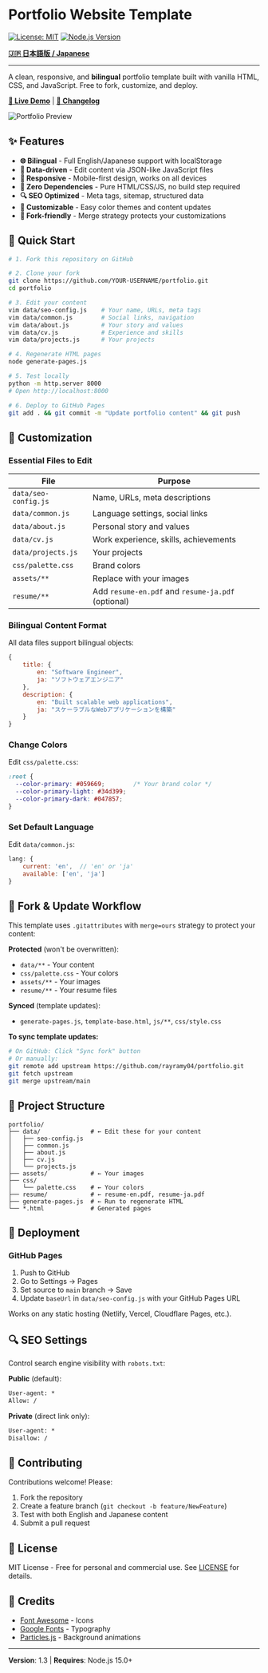 # Portfolio Website Template

[![License: MIT](https://img.shields.io/badge/License-MIT-yellow.svg)](https://opensource.org/licenses/MIT)
[![Node.js Version](https://img.shields.io/badge/node-%3E%3D15.0.0-brightgreen)](https://nodejs.org/)

**[🇯🇵 日本語版 / Japanese](README.ja.md)**

---

A clean, responsive, and **bilingual** portfolio template built with vanilla HTML, CSS, and JavaScript. Free to fork, customize, and deploy.

**[🌟 Live Demo](https://rayramy04.github.io/portfolio/)** | **[📝 Changelog](CHANGELOG.md)**

![Portfolio Preview](assets/og-image.jpg)

## ✨ Features

- **🌐 Bilingual** - Full English/Japanese support with localStorage
- **🔧 Data-driven** - Edit content via JSON-like JavaScript files
- **📱 Responsive** - Mobile-first design, works on all devices
- **🚀 Zero Dependencies** - Pure HTML/CSS/JS, no build step required
- **🔍 SEO Optimized** - Meta tags, sitemap, structured data
- **🎨 Customizable** - Easy color themes and content updates
- **🍴 Fork-friendly** - Merge strategy protects your customizations

## 🚀 Quick Start

```bash
# 1. Fork this repository on GitHub

# 2. Clone your fork
git clone https://github.com/YOUR-USERNAME/portfolio.git
cd portfolio

# 3. Edit your content
vim data/seo-config.js    # Your name, URLs, meta tags
vim data/common.js        # Social links, navigation
vim data/about.js         # Your story and values
vim data/cv.js            # Experience and skills
vim data/projects.js      # Your projects

# 4. Regenerate HTML pages
node generate-pages.js

# 5. Test locally
python -m http.server 8000
# Open http://localhost:8000

# 6. Deploy to GitHub Pages
git add . && git commit -m "Update portfolio content" && git push
```

## 📝 Customization

### Essential Files to Edit

| File | Purpose |
|------|---------|
| `data/seo-config.js` | Name, URLs, meta descriptions |
| `data/common.js` | Language settings, social links |
| `data/about.js` | Personal story and values |
| `data/cv.js` | Work experience, skills, achievements |
| `data/projects.js` | Your projects |
| `css/palette.css` | Brand colors |
| `assets/**` | Replace with your images |
| `resume/**` | Add `resume-en.pdf` and `resume-ja.pdf` (optional) |

### Bilingual Content Format

All data files support bilingual objects:

```javascript
{
    title: {
        en: "Software Engineer",
        ja: "ソフトウェアエンジニア"
    },
    description: {
        en: "Built scalable web applications",
        ja: "スケーラブルなWebアプリケーションを構築"
    }
}
```

### Change Colors

Edit `css/palette.css`:

```css
:root {
  --color-primary: #059669;        /* Your brand color */
  --color-primary-light: #34d399;
  --color-primary-dark: #047857;
}
```

### Set Default Language

Edit `data/common.js`:

```javascript
lang: {
    current: 'en',  // 'en' or 'ja'
    available: ['en', 'ja']
}
```

## 🍴 Fork & Update Workflow

This template uses `.gitattributes` with `merge=ours` strategy to protect your content:

**Protected** (won't be overwritten):
- `data/**` - Your content
- `css/palette.css` - Your colors
- `assets/**` - Your images
- `resume/**` - Your resume files

**Synced** (template updates):
- `generate-pages.js`, `template-base.html`, `js/**`, `css/style.css`

**To sync template updates:**
```bash
# On GitHub: Click "Sync fork" button
# Or manually:
git remote add upstream https://github.com/rayramy04/portfolio.git
git fetch upstream
git merge upstream/main
```

## 📁 Project Structure

```
portfolio/
├── data/              # ← Edit these for your content
│   ├── seo-config.js
│   ├── common.js
│   ├── about.js
│   ├── cv.js
│   └── projects.js
├── assets/            # ← Your images
├── css/
│   └── palette.css    # ← Your colors
├── resume/            # ← resume-en.pdf, resume-ja.pdf
├── generate-pages.js  # ← Run to regenerate HTML
└── *.html             # Generated pages
```

## 🚀 Deployment

### GitHub Pages

1. Push to GitHub
2. Go to Settings → Pages
3. Set source to `main` branch → Save
4. Update `baseUrl` in `data/seo-config.js` with your GitHub Pages URL

Works on any static hosting (Netlify, Vercel, Cloudflare Pages, etc.).

## 🔍 SEO Settings

Control search engine visibility with `robots.txt`:

**Public** (default):
```txt
User-agent: *
Allow: /
```

**Private** (direct link only):
```txt
User-agent: *
Disallow: /
```

## 🤝 Contributing

Contributions welcome! Please:
1. Fork the repository
2. Create a feature branch (`git checkout -b feature/NewFeature`)
3. Test with both English and Japanese content
4. Submit a pull request

## 📄 License

MIT License - Free for personal and commercial use. See [LICENSE](LICENSE) for details.

## 🙏 Credits

- [Font Awesome](https://fontawesome.com/) - Icons
- [Google Fonts](https://fonts.google.com/) - Typography
- [Particles.js](https://vincentgarreau.com/particles.js/) - Background animations

---

**Version**: 1.3 | **Requires**: Node.js 15.0+
